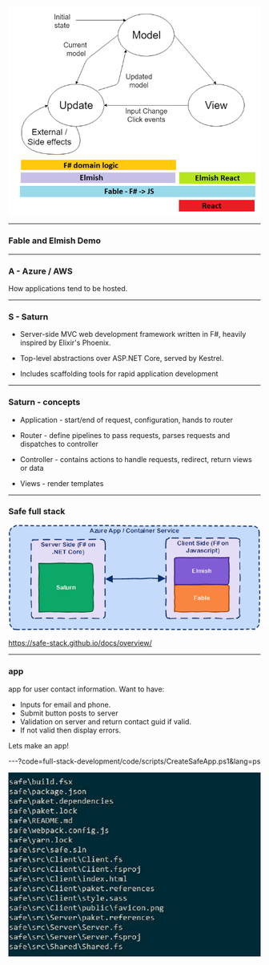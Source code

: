 
![FableElmish](full-stack-development/assets/img/mvuFable.png)

---

### Fable and Elmish Demo 

---

### A - Azure / AWS 

How applications tend to be hosted.

---

### S - Saturn

- Server-side MVC web development framework written in F#, heavily inspired by Elixir's Phoenix.

- Top-level abstractions over ASP.NET Core, served by Kestrel.

- Includes scaffolding tools for rapid application development

---

### Saturn - concepts

- Application - start/end of request, configuration, hands to router

- Router - define pipelines to pass requests, parses requests and dispatches to controller

- Controller - contains actions to handle requests, redirect, return views or data

- Views - render templates

---

### Safe full stack

![FullStack](full-stack-development/assets/img/safeFullStack.png)

https://safe-stack.github.io/docs/overview/

---

### app

app for user contact information. Want to have:

- Inputs for email and phone.
- Submit button posts to server
- Validation on server and return contact guid if valid.
- If not valid then display errors.

Lets make an app!

---?code=full-stack-development/code/scripts/CreateSafeApp.ps1&lang=ps

![Files](full-stack-development/assets/img/SafeNewFilesClient.jpg)

